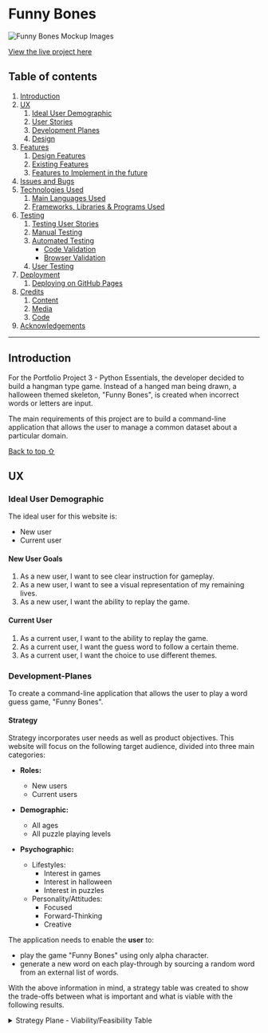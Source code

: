 # Funny Bones

![Funny Bones Mockup Images](readme-files/responsive-site.PNG)

[View the live project here](https://github.com/Irishbecky91/Funny_Bones)

## Table of contents
1. [Introduction](#Introduction)
2. [UX](#UX)
    1. [Ideal User Demographic](#Ideal-User-Demographic)
    2. [User Stories](#User-Stories)
    3. [Development Planes](#Development-Planes)
    4. [Design](#Design)
3. [Features](#Features)
    1. [Design Features](#Design-Features) 
    2. [Existing Features](#Existing-Features)
    3. [Features to Implement in the future](#Features-to-Implement-in-the-future)
4. [Issues and Bugs](#Issues-and-Bugs)
5. [Technologies Used](#Technologies-Used)
    1. [Main Languages Used](#Main-Languages-Used)
    3. [Frameworks, Libraries & Programs Used](#Frameworks,-Libraries-&-Programs-Used)
6. [Testing](#Testing)
    1. [Testing User Stories](#Testing-User-Stories)
    2. [Manual Testing](#Manual-Testing)
    3. [Automated Testing](#Automated-Testing) 
        - [Code Validation](#Code-Validation)
        - [Browser Validation](#Browser-Validation)
    4. [User Testing](#User-Testing)
7. [Deployment](#Deployment)
    1. [Deploying on GitHub Pages](#Deploying-on-GitHub-Pages)
8. [Credits](#Credits)
    1. [Content](#Content)
    2. [Media](#Media)
    3. [Code](#Code)
9. [Acknowledgements](#Acknowledgements)
***


## Introduction

For the Portfolio Project 3 - Python Essentials, the developer decided to build a hangman type game. Instead of a hanged man being drawn, a halloween themed skeleton, "Funny Bones", is created when incorrect words or letters are input.

The main requirements of this project are to build a command-line application that allows the user to manage a common dataset about a particular domain.

[Back to top ⇧](#)



## UX
### Ideal User Demographic
The ideal user for this website is:
* New user
* Current user

#### New User Goals
1. As a new user, I want to see clear instruction for gameplay. 
2. As a new user, I want to see a visual representation of my remaining lives.
3. As a new user, I want the ability to replay the game.

#### Current User
1. As a current user, I want to the ability to replay the game.
2. As a current user, I want the guess word to follow a certain theme.
3. As a current user, I want the choice to use different themes. 


### Development-Planes
To create a command-line application that allows the user to play a word guess game, "Funny Bones".


#### Strategy
Strategy incorporates user needs as well as product objectives. This website will focus on the following target audience, divided into three main categories:
- **Roles:**
    - New users
    - Current users

- **Demographic:**
    - All ages
    - All puzzle playing levels

- **Psychographic:**
    - Lifestyles:
        - Interest in games
        - Interest in halloween
        - Interest in puzzles
    - Personality/Attitudes:
        - Focused
        - Forward-Thinking
        - Creative
    
The application needs to enable the **user** to:
- play the game "Funny Bones" using only alpha character.
- generate a new word on each play-through by sourcing a random word from an external list of words.
    
With the above information in mind, a strategy table was created to show the trade-offs between what is important and what is viable with the following results.

<details>
<summary>Strategy Plane - Viability/Feasibility Table</summary>

![Strategy Table](readme_files/strategy_table.PNG)

</details>

<!--
#### Scope
The scope plane is about defining requirements based on the goals established on the strategy plane. Using the information in the strategy plane, the identified required features have been broken into the following two categories.
- Content Requirements:
    - The user will be looking for:
        - Clear and concise instructions.
        - Choice of puzzle layouts; easy, normal, hard or hardcore.
        - Choice of timer length; 3 minutes, 5 minutes or 10 minutes.
        - Choice of page theme; light, dark, coffee and unicorn.
- Functionality Requirements:
    - The user will be able to:
        - Be able to easily navigate the site to find the play instructions.
        - Be able to tailor the game to their preferences.

#### Structure
The information above was then organized in a hierarchical tree structure, a site map, showing how users can navigate through the site with ease and efficiency, with the following results:


<details>
<summary>Site Map</summary>

![Site Map](assets/readme-files/sitemap.PNG)

</details>


#### Skeleton
Wireframes were made to showcase the appearance of the site pages while keeping a positive user experience in mind. The wireframes were created using a desktop version of [Balsamiq](https://balsamiq.com/).


<details>
<summary>Balsamiq Wireframes</summary>
    
![Site Wireframes](assets/readme-files/Balsamiq-Wireframes.PNG)

</details>


### Design
#### Colour Scheme
The default colour scheme throughout the site was chosen to have a warm and comforting appearance. The warm tones and simple design are designed to encourage the user to take a little time and enjoy a relaxing puzzle. 

On the game page, the user is given the option of four themes use while playing the game, making the experience more personalised. The light and dark themes are designed to give a simple, minimalistic platform to play on. There is little to no colour aside from the whites and dark greys in these themes. This will allow the user to focus solely on the puzzle without distraction.

The coffee theme is meant to resemble a cup of coffee a user may be enjoying while using the puzzle on a quick break. The colours are warm and inviting, creating a perfectly relaxing platform for play.

The unicorn theme is designed to represent a little more fun. The bright and varied colours, used in a gradient, form a rainbow across the body of the page. This theme is to appeal to users with a sense of fun and whimsy. It is also designed to give visual stimulation to users who may need a busy screen to be able to focus.


#### Typography
The typography pairing used on the site is [Rampart One](https://fonts.google.com/specimen/Rampart+One?query=ramp) and [Roboto](https://fonts.google.com/specimen/Roboto), imported from [Google Fonts](https://fonts.google.com/). A backup of Sans-Serif had been applied in case of import failure.

Rampart One was chosen for all headers, with Open Sans being used for standard text. This offers a clear font that is easy to read, while still having a nice design.

#### Imagery
The image on the home page was sourced from an article on The Sydney Morning Herald's website. A note was placed below the image, with a link to the article for the user to follow.

[Back to top ⇧](#)



## Features
### Design Features
Each page within the site has a consistent and responsive navigation system. The details of features on the site are detailed below.
- The **Header** is across the top of the page. It is not static as this would cover too much of the screen.
- The **Navigation Bar** is positioned directly below the header.
- The **Footer** stays at the bottom of the screen at all times, on all screen sizes. Both social media links on the footer open in a new tab. Additionally, both links open to the developer's profiles in LinkedIn and GitHub. The icons are positioned on either side of some text showing "Created by Rebecca Rayner".

<dl>
    <dt><a href="https://irishbecky91.github.io/Do-you-Sudoku/index.html" target="_blank" alt="Home Page">Home Page</a></dt>
    <dd>
        The <em>Home Page</em> is a scrollable page with the main content divided into two columns on larger screens, shifting into a single column on smaller screens.
        <ul>
            <li>
                <em>Image</em> - This image shows the businessman Maki Kaji, to whom the site is dedicated to. there is also a link below the image to the site the image was sourced from. 
            </li>
            <li>
                <em>Introduction</em> - This text-only section tells the user about the origin of Sudoku, and of the man that created it.
            </li>            
        </ul>
    </dd>
</dl>
<dl>
    <dt><a href="https://irishbecky91.github.io/Do-you-Sudoku/instructions.html" target="_blank" alt="Instructions Page">Instructions Page</a></dt>
    <dd>
        The <em>Instructions Page</em> is a scrollable text-only page. It shows the users the rules of playing Sudoku.
        <ul>
            <li>
                <em>Instructions</em> - This text-only section introduces the user to the rules of playing Sudoku. 
            </li>
        </ul>
    </dd>
</dl>
<dl>
    <dt><a href="https://irishbecky91.github.io/Do-you-Sudoku/game.html" target="_blank" alt="Game Page">Game Page</a></dt>
    <dd>
        The <em>Game Page</em> is a scrollable page that generates a Sudoku game based on the users chosen game settings.
        <ul>
            <li>
                <em>Game Options</em> - This is a bar below the navigation bar that shows the three different settings available to the user, shown below. 
            </li>
            <li>
                <em>Difficulty Settings</em> - This input section allows the user to select the difficulty level of the sudoku puzzle they wish to play. There are four pre-programmed board layouts available; easy, medium, hard and hardcore. The options are labelled using icons from <a href="https://fontawesome.com/" aria-label="Link to Font Awesome's Website" target="_blank">Font Awesome</a>.
            </li>
            <li>
                <em>Timer Settings</em> - This input section allows the user to select the length of time they wish to play for. There are three available options; 3 minutes, 5 minutes and 10 minutes.
            </li>
            <li>
                <em>Theme Settings</em> - This input section allows the user to select the theme they wish to see while playing the game. There are four available options; Light, Dark, Coffee and Unicorn.
            </li>
            <li>
                <em>Start New Game Button</em> - This button, when clicked, starts the game with the users desired settings. This button triggers the JavaScript function which generates a Sudoku board based on saved board layouts and solutions.
            </li>
            <li>
                <em>Timer</em> - This section contains a countdown timer, using the users chosen time selection. If the time runs out, the game is lost.
            </li>
            <li>
                <em>Remaining Lives</em> - This section shows the number of remaining lives, as well as the win or lose message when a game ends. If the user runs out of lives, the game is lost.
            </li>
            <li>
                <em>Sudoku Grid</em> - This grid of 9x9 squares is created using a JavaScript function when the Start New Game button is clicked. A series of Sudoku board and solution pairs were saved as separate arrays, one for each difficulty setting. If both a square within the grid and a number from the number selector is clicked, the number from the selector is inserted into the square. If the user fills in the entire grid with lives and time remaining, the game is won.
            </li>
            <li>
                <em>Number Selector</em> - This section contains nine divs with numbers, from 1 to 9, in each box. When a number and a square are both clicked, the number transfers to the square
            </li>
        </ul>
    </dd>
</dl>

### Existing Features
- **Header** - Appearing on every page for brand recognition.
- **Navigation Bar** - Appearing on every page for a consistently easy and intuitive navigable system.
- **Social Media Icons** - Appearing on every page, the icons are appropriate representations of the Social Media platforms, linking users to the developers GitHub and LinkedIn accounts. The icons appear in the centre of the footer, on either side of some text.
- **[Home Page](https://irishbecky91.github.io/Do-you-Sudoku/index.html "Do You Sudoku? - Home Page")** - Introducing the user to a very brief history of Sudoku.
- **[Instructions Page](https://irishbecky91.github.io/Do-you-Sudoku/instructions.html "Do You Sudoku? - Instructions Page")** - Informing the user of the rules of playing Sudoku.
- **[Game Page](https://irishbecky91.github.io/Do-you-Sudoku/game.html "Do You Sudoku? - Game Page")** - Creates a custom Sudoku game using the users chosen settings.

### Features to Implement in the future
- **Sudoku Grid Generator**
     - **Feature** - Uses an algorithm to produce solvable sudoku puzzles based on the users chosen difficulty settings.
     - **Reason for not featuring in this release** - A lack of experience and time prevented the developer from making this feature upon release. This feature will be developed and implemented in the future to improve repeat play by users.

[Back to top ⇧](#)



## Issues and Bugs 
The developer ran into several issues during the development of the website, with the noteworthy ones listed below, along with solutions or ideas to implement in the future.

**Grid Difficulty Bug** - A bug was detected early in development as the numbers on the grid did not change when other difficulties were selected. It was found the developer had used .click instead of .checked when coding the event handler. Once changed, the problem was resolved.

**Square Selection Bug** - A bug was detected where an empty square, when clicked on, did not register the click. The cause of this was found to be a mislabelling of an element. Instead of a "p" element, the selected class in CSS should have been a "div element. Once this and the square's element was changed to a div, the problem was resolved.

**Number Transfer Bug** - A bug was detected which affected the squares, causing the number chosen in the number selector to not transfer to the selected square. The problem was the variable selected on line 232 was incorrect, selectedNumber was used instead of selectedSquare. Once this was replaced for the correct variable, the issue was resolved.

**Game Won Early Bug** - A bug was detected when playing the game as the game would complete a win sequence early if the first available square was filled in before any others. The problem was the function checkGridComplete was only checking to see if the first square in the grid was filled correctly. This required a complete reworking of the function, creating an empty array to check for and store empty squares. Once the array is emptied, the game is won. This was the final bug which has now been rectified.

[Back to top ⇧](#)



## Technologies Used
### Main Languages Used
- [HTML5](https://en.wikipedia.org/wiki/HTML5 "Link to HTML Wiki")
- [CSS3](https://en.wikipedia.org/wiki/Cascading_Style_Sheets "Link to CSS Wiki")
- [JavaScript](https://en.wikipedia.org/wiki/JavaScript "Link to JavaScript Wiki")

### Frameworks, Libraries & Programs Used
- [Google Fonts](https://fonts.google.com/ "Link to Google Fonts")
    - Google fonts was used to import the fonts "Special Elite", "Open Sans", "Oswald" and "Nosifer" into the style.css file. These fonts were used throughout the project.
- [Font Awesome](https://fontawesome.com/ "Link to FontAwesome")
     - Font Awesome was used on almost all pages throughout the website to import icons (e.g. social media icons) for UX purposes.
- [GitPod](https://gitpod.io/ "Link to GitPod homepage")
     - GitPod was used for writing code, committing, and then pushing to GitHub.
- [GitHub](https://github.com/ "Link to GitHub")
     - GitHub was used to store the project after pushing
- [Balsamiq](https://balsamiq.com/ "Link to Balsamiq homepage")
     - Balsamiq was used to create the wireframes during the design phase of the project.
- [Am I Responsive?](http://ami.responsivedesign.is/# "Link to Am I Responsive Homepage")
     - Am I Responsive was used to see responsive design throughout the process and to generate mockup imagery to be used.

[Back to top ⇧](#)



## Testing
### Testing User Stories

#### Current User Goals:

#### New User Goals:
1. As a new user, I want to easily navigate the site intuitively. 
  - The navigation bar brings users to each of the three site pages. It is clearly laid out with easy to read buttons.
  
2. As a new user, I want the instructions to be easily found, clear and concise.
  - The rules of Sudoku are clearly laid out on the instructions/rules page. 
  - The key points of the rules are displayed using bullet points.

3. As a new user, I want attractive and relevant visuals and colour schemes that work with the content.
  - There is a relaxed neutral colour scheme across the site.
  - The user has a choice of theme when starting a new game. 
  - The theme choices change the colours of the header, footer and body of the page, depending on the selected theme.

#### Current User
1. As a current user, I want to have a variety of difficulty options, to challenge myself.
  - There are four available difficulties for the user to choose from, easy, medium, hard and hardcore.
  - There are four premade puzzle layouts that change according to the users chosen difficulties.

2. As a current user, I want to have an option of a timed game.
  - There are three available timer options for the user to choose from, 3 minutes, 5 minutes and 10 minutes
  - The chosen timer begins as soon as the user hits the Start New Game button and counts back from the chosen time frame.

3. As a current user, I want to see randomly generated puzzle boards for each difficulty level.
  - Unfortunately, this feature was not able to be implemented at this stage. 
  - As an alternative, a premade puzzle layout was made for each of the four difficulty selections.

[Back to top ⇧](#)

## Manual Testing

### Common Elements Testing
Manual testing was conducted on the following elements that appear on every page:

- Hovering over the Navigation bar elements will trigger the `hover` effect, highlighting the icon for the user.

<details>
<summary>Navbar hover effect</summary>

![Navbar hover effect](assets/testing-files/navbar-hover.gif)

</details>
     
- Clicking on the Navigation Bar's links will bring the user to the specified page.

<details>
<summary>Navbar page links</summary>

![Navbar page links](assets/testing-files/navbar-function.gif)

</details>
     
- Clicking on the Social Media links will open a new tab

  LinkedIn:

<details>
<summary>LinkedIn Social Media link</summary>

![LinkedIn Social Media link](assets/testing-files/linkedin.gif)

</details>
     
  GitHub:

<details>
<summary>GitHub Social Media link</summary>

![GitHub Social Media link](assets/testing-files/github.gif)

</details>
     
### Game Page
Manual testing was conducted on the following elements of the [Game Page](https://irishbecky91.github.io/Do-you-Sudoku/game.html):

- Clicking the Start New Game button will create a new grid using the user's chosen settings.

<details>
<summary>Start New Game Button - Game Page</summary>

![Start New Game Button - Game Page](assets/testing-files/start-btn.gif)

</details>

- Selecting the different difficulties changes the layout of the grid.

<details>
<summary>Difficulty Grid Layouts - Game Page</summary>

![Difficulty Grid Layouts - Game Page](assets/testing-files/grid-layout.gif)

</details>
     
- Selecting the different time settings will change the length of the timer.

<details>
<summary>Timer Settings - Game Page</summary>

![Timer Settings - Game Page](assets/testing-files/timer.gif)

</details>
     
- Selecting a square in the grid and a number in the number selector moves that number to the chosen square.

<details>
<summary>Assign Number To Square - Game Page</summary>

![Assign Number To Square - Game Page](assets/testing-files/assign-number.gif)

</details>
     
- When an incorrect number is assigned to a box, the user loses a life.

<details>
<summary>Lose A Life - Game Page</summary>

![Lose A Life - Game Page](assets/testing-files/lives.gif)

</details>

- Show the win and lose messages when the game ends.

<details>
<summary>Game Over - Game Page</summary>

![Game Over - Game Page](assets/testing-files/game-over.gif)

</details>
     
### Responsiveness
Manual testing was conducted on all three site pages for responsiveness:

- Responsivenss of Home Page.

<details>
<summary>Resposiveness - Home Page</summary>

![Resposiveness - Home Page](assets/testing-files/responsive-home.gif)

</details>
     
- Responsivenss of Instructions/Rules Page.

<details>
<summary>Resposiveness - Rules Page</summary>

![Resposiveness - Rules Page](assets/testing-files/responsive-rules.gif)

</details>

- Responsivenss of Game Page.

<details>
<summary>Resposiveness - Game Page</summary>

![Resposiveness - Game Page](assets/testing-files/responsive-game.gif)

</details>
     
[Back to top ⇧](#)

## Automated Testing

### Code Validation
The [W3C Markup Validator](https://validator.w3.org/) service was used to validate the `HTML` and `CSS` code used. The [JSHint JavaScript Code Quality Tool](https://jshint.com/) was also used to validate the sites `JS` code.

**Results:**

- Home Page

<details>
<summary>Home Page HTML Validation Results</summary>

![Home Page HTML Validation Results](assets/testing-files/validate-html-home.gif)

</details>

- Rules Page

<details>
<summary>Rules Page HTML Validation Results</summary>

![Rules Page HTML Validation Results](assets/testing-files/validate-html-rules.gif)

</details>

- Game Page

<details>
<summary>Game Page HTML Validation Results</summary>

![Game Page HTML Validation Results](assets/testing-files/validate/validate-html-game.gif)

</details>

- CSS stylesheet

<details>
<summary>Style sheet Validation results</summary>

![Style sheet Validation results](assets/testing-files/validate-css.gif)

</details>

- JavaScript 

<details>
<summary>JavaScript Validation results</summary>

![JavaScript Validation results](assets/testing-files/validate-js.gif)

</details>

### Browser Validation
- Chrome - [Chrome test image](assets/testing-files/validate-chrome.PNG)
- Edge - [Edge test image](assets/testing-files/validate-edge.PNG)
- Opera - [Opera test image](assets/testing-files/validate-opera.PNG)
- Firefox - [Firefox test image](assets/testing-files/validate-firefox.PNG)

## User testing 
My husband and the lovely people of Slack were asked to review the site and documentation to point out any bugs and/or user experience issues. Their helpful advice throughout the process led to a few small UX changes to create a better experience. 

## Deployment

This project was developed using [GitPod](https://www.gitpod.io/ "Link to GitPod site"), which was then committed and pushed to GitHub using the GitPod terminal.

### Deploying on GitHub Pages
To deploy this page to GitHub Pages from its GitHub repository, the following steps were taken:

1. Log into [GitHub](https://github.com/login "Link to GitHub login page") or [create an account](https://github.com/join "Link to GitHub create account page").
2. Locate the [GitHub Repository](https://github.com/Irishbecky91/Do-you-Sudoku "Link to GitHub Repo").
3. At the top of the repository, select Settings from the menu items.
4. Scroll down the Settings page to the "Pages" section.
5. Under "Source" click the drop-down menu labelled "None" and select "Main".
6. Upon selection, the page will automatically refresh meaning that the website is now deployed.
7. Scroll back down to the "Pages" section to retrieve the deployed link.
    

    
## Credits 

### Content
- Some of the Home Page text was borrowed from an entry on [Britannica's Website](https://www.britannica.com/topic/sudoku "Link to Britannica's page on Sudoku").

### Media
- The image of Maki Kaji was borrowed from [The Sydney Morning Herald](https://www.smh.com.au/world/asia/sudoku-creator-maki-kaji-who-saw-life-s-joy-in-puzzles-dies-20210818-p58jrt.html "Link to The Sydney Morning Herald's article - Sudoku creator Maki Kaji, who saw life’s joy in puzzles, dies").

### Code 
The developer consulted multiple sites to better understand the code they were trying to implement. The following sites were used on a more regular basis:
- [Stack Overflow](https://stackoverflow.com/ "Link to Stack Overflow page")
- [W3Schools](https://www.w3schools.com/ "Link to W3Schools page")

[Back to top ⇧](#)

## Acknowledgements

- I would like to thank my family for their valued opinions and critic during the process of design and development.
- I would like to thank my tutor, Kasia, and my mentor, Seun, for their invaluable help and guidance throughout the process.
- I would like to thank the kind and patient tutors of the tutor support system who helped when I was struggling with a piece of code, specifically John and Sheryl.
- Lastly, I would like to extend my deepest gratitude to the amazing people in Slack who helped me rigorously test every aspect of my site.

[Back to top ⇧](#) -->